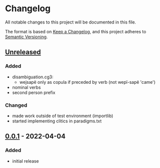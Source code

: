 # Changelog
All notable changes to this project will be documented in this file.

The format is based on [Keep a Changelog](https://keepachangelog.com/en/1.0.0/),
and this project adheres to [Semantic Versioning](https://semver.org/spec/v2.0.0.html).

## [Unreleased]

### Added
* disambiguation.cg3:
    * wejsapë only as copula if preceded by verb (not wepï-sapë 'came')
* nominal verbs
* second person prefix

### Changed
* made work outside of test environment (importlib)
* started implementing clitics in paradigms.txt


## [0.0.1] - 2022-04-04

### Added

* initial release

[Unreleased]: https://github.com/fmatter/uniparser-yawarana/compare/v1.0.0...HEAD
[0.0.1]: https://github.com/fmatter/uniparser-yawarana/releases/tag/v0.0.1
